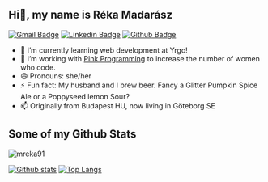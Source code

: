 <!--
**mreka91/mreka91** is a ✨ _special_ ✨ repository because its `README.md` (this file) appears on your GitHub profile.

Here are some ideas to get you started:

- 🔭 I’m currently working on ...
- 🌱 I’m currently learning ...
- 👯 I’m looking to collaborate on ...
- 🤔 I’m looking for help with ...
- 💬 Ask me about ...
- 📫 How to reach me: ...
- 😄 Pronouns: ...
- ⚡ Fun fact: ...
-->


## Hi👋, my name is Réka Madarász
[![Gmail Badge](https://img.shields.io/badge/-mreka91@gmail.com-c14438?style=flat&logo=Gmail&logoColor=white&link=mailto:mreka91@gmail.com)](mailto:mreka91@gmail.com) 
[![Linkedin Badge](https://img.shields.io/badge/-https://www.linkedin.com/in/rekamadarasz/-0072b1?style=flat&logo=Linkedin&logoColor=white&link=https://www.linkedin.com/in/https://www.linkedin.com/in/rekamadarasz//)](https://www.linkedin.com/in/https://www.linkedin.com/in/rekamadarasz//) [![Github Badge](https://img.shields.io/badge/-mreka91-grey?style=flat&logo=github&logoColor=white&link=https://github.com/mreka91/)](https://www.github.com/mreka91/)

- 🌱 I’m currently learning web development at Yrgo!
- 🔭 I’m working with [Pink Programming](https://www.pinkprogramming.se/en/) to increase the number of women who code.
- 😄 Pronouns: she/her
- ⚡ Fun fact: My husband and I brew beer. Fancy a Glitter Pumpkin Spice Ale or a Poppyseed lemon Sour?
- 📫 Originally from Budapest HU, now living in Göteborg SE


## Some of my Github Stats
<p align=left> <img src=https://komarev.com/ghpvc/?username=mreka91 alt=mreka91 /> </p>

[![Github stats](https://github-readme-stats.vercel.app/api?username=mreka91&show_icons=true&include_all_commits=true)](https://github.com/mreka91/github-readme-stats)
[![Top Langs](https://github-readme-stats.vercel.app/api/top-langs/?username=mreka91&layout=compact)](https://github.com/mreka91/github-readme-stats)

